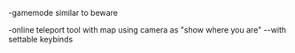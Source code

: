 -gamemode similar to beware

-online teleport tool with map using camera as "show where you are"
--with settable keybinds